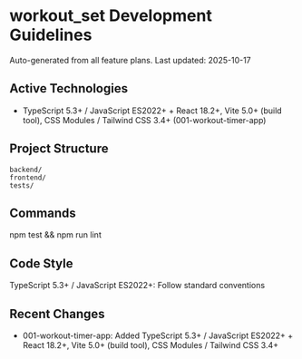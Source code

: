 # workout_set Development Guidelines

Auto-generated from all feature plans. Last updated: 2025-10-17

## Active Technologies
- TypeScript 5.3+ / JavaScript ES2022+ + React 18.2+, Vite 5.0+ (build tool), CSS Modules / Tailwind CSS 3.4+ (001-workout-timer-app)

## Project Structure
```
backend/
frontend/
tests/
```

## Commands
npm test && npm run lint

## Code Style
TypeScript 5.3+ / JavaScript ES2022+: Follow standard conventions

## Recent Changes
- 001-workout-timer-app: Added TypeScript 5.3+ / JavaScript ES2022+ + React 18.2+, Vite 5.0+ (build tool), CSS Modules / Tailwind CSS 3.4+

<!-- MANUAL ADDITIONS START -->
<!-- MANUAL ADDITIONS END -->
